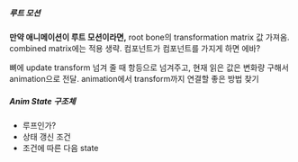 ##### 루트 모션
**만약 애니메이션이 루트 모션이라면,** 
root bone의 transformation matrix 값 가져옴. combined matrix에는 적용 생략.
컴포넌트가 컴포넌트를 가지게 하면 에바?

뼈에 update transform 넘겨 줄 때 항등으로 넘겨주고, 현재 읽은 값은 변화량 구해서 animation으로 전달. animation에서 transform까지 연결할 좋은 방법 찾기

##### Anim State 구조체
- 루프인가?
- 상태 갱신 조건
- 조건에 따른 다음 state


